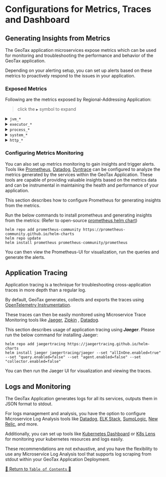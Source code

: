 # Configurations for Metrics, Traces and Dashboard

## Generating Insights from Metrics

The GeoTax application microservices expose metrics which can be used for monitoring and troubleshooting the
performance and behavior of the GeoTax application.

Depending on your alerting setup, you can set up alerts based on these metrics to proactively respond to the issues in
your application.

### Exposed Metrics

Following are the metrics exposed by Regional-Addressing Application:

> click the `▶` symbol to expand

<details>
<summary><code>jvm_*</code></summary>

| Metric Name                          | Type    | Description                                                                                            |
|--------------------------------------|---------|--------------------------------------------------------------------------------------------------------|
| `jvm_threads_daemon_threads`         | gauge   | The current number of live daemon threads in the Java Virtual Machine.                                 |
| `jvm_classes_loaded_classes`         | gauge   | The number of classes that are currently loaded in the Java Virtual Machine.                           |
| `jvm_threads_peak_threads`           | gauge   | The peak live thread count since the Java Virtual Machine started or the peak was reset.               |
| `jvm_classes_unloaded_classes_total` | counter | The total number of classes unloaded since the Java Virtual Machine started execution.                 |
| `jvm_threads_live_threads`           | gauge   | The current number of live threads, including both daemon and non-daemon threads.                      |

<hr>
</details>

<details>
<summary><code>executor_*</code></summary>

|  Metric Name                         | Type    | Description                                                                                            |
|--------------------------------------|---------|--------------------------------------------------------------------------------------------------------|
| `executor_completed_tasks_total`     | counter | The total number of tasks completed in different thread pools.                                         |
| `executor_seconds`                   | summary | Summary metrics for task execution time in different thread pools, including counts and sums.          |
| `executor_seconds_max`               | gauge   | Maximum task execution time in different thread pools.                                                 |
| `executor_active_threads`            | gauge   | The approximate number of threads actively executing tasks in different thread pools.                  |
| `executor_pool_max_threads`          | gauge   | The maximum allowed number of threads in different thread pools (e.g., "io" and "scheduled").          |
| `executor_queued_tasks`              | gauge   | The number of tasks currently queued for execution in different thread pools.                          |
| `executor_pool_size_threads`         | gauge   | The current number of threads in different thread pools.                                               |
| `executor_pool_core_threads`         | gauge   | The core number of threads in different thread pools.                                                  |
| `executor_queue_remaining_tasks`     | gauge   | The number of tasks that can be added to the queue without blocking in different thread pools.         |

<hr>
</details>

<details>
<summary><code>process_*</code></summary>

|  Metric Name                         | Type    | Description                                                                                            |
|--------------------------------------|---------|--------------------------------------------------------------------------------------------------------|
| `process_files_max_files`            | gauge   | The maximum file descriptor count.                                                                     |
| `process_files_open_files`           | gauge   | The open file descriptor count.                                                                        |
| `process_uptime_seconds`             | gauge   | The uptime of the Java Virtual Machine process.                                                        |
| `process_cpu_usage`                  | gauge   | The "recent cpu usage" of the Java Virtual Machine process.                                            |
| `process_start_time_seconds`         | gauge   | The start time of the Java Virtual Machine process since the Unix epoch.                               |

<hr>
</details>

<details>
<summary><code>system_*</code></summary>

|  Metric Name                         | Type    | Description                                                                                            |
|--------------------------------------|---------|--------------------------------------------------------------------------------------------------------|
| `system_cpu_count`                   | gauge   | The number of processors available to the Java Virtual Machine.                                        |
| `system_cpu_usage`                   | gauge   | The "recent cpu usage" of the system the application is running in.                                    |
| `system_load_average_1m`             | gauge   | The 1-minute load average of the system.                                                               |

<hr>
</details>

<details>
<summary><code>http_*</code></summary>

|  Metric Name                         | Type    | Description                                                                                            |
|--------------------------------------|---------|--------------------------------------------------------------------------------------------------------|
| `http_server_requests_seconds`       | summary | Metrics related to HTTP server requests, including counts, sums, and max response times.               |
| `http_client_requests_seconds`       | summary | Summary metrics for HTTP client requests, including counts and sums.                                   |
| `http_client_requests_seconds_max`   | gauge   | Maximum execution time for HTTP client requests.                                                       |

<hr>
</details>



### Configuring Metrics Monitoring

You can also set up metrics monitoring to gain insights and trigger alerts. Tools like [Prometheus](https://prometheus.io/), [Datadog](https://www.datadoghq.com/), [Dyntrace](https://www.dynatrace.com/) can be configured to analyze the metrics generated by the services within the GeoTax Application. These tools are capable of providing valuable insights based on the metrics data and can be instrumental in maintaining the health and performance of your application.

This section describes how to configure Prometheus for generating insights from the metrics.

Run the below commands to install prometheus and generating insights from the metrics: (Refer to open-source [prometheus helm chart](https://github.com/prometheus-community/helm-charts))
```shell
helm repo add prometheus-community https://prometheus-community.github.io/helm-charts
helm repo update
helm install prometheus prometheus-community/prometheus
```

You can then view the Prometheus-UI for visualization, run the queries and generate the alerts.

## Application Tracing
Application tracing is a technique for troubleshooting cross-application traces in more depth than a regular log.

By default, GeoTax generates, collects and exports the traces
using [OpenTelemetry Instrumentation](https://opentelemetry.io/).

These traces can then be easily monitored using Microservice Trace Monitoring tools
like [Jaeger](https://www.jaegertracing.io/docs/1.49/), [Zipkin](https://zipkin.io/)
, [Datadog](https://www.datadoghq.com/).


This section describes usage of application tracing using **_Jaeger_**. Please run the below command for installing Jaeger:
```shell
helm repo add jaegertracing https://jaegertracing.github.io/helm-charts
helm install jaeger jaegertracing/jaeger --set "allInOne.enabled=true" --set "query.enabled=false" --set "agent.enabled=false" --set "collector.enabled=false"
```

You can then run the Jaeger UI for visualization and viewing the traces.

## Logs and Monitoring

The GeoTax Application generates logs for all its services, outputs them in JSON format to stdout.

For logs management and analysis, you have the option to configure Microservice Log Analysis tools like [Datadog](https://www.datadoghq.com/), [ELK Stack](https://www.elastic.co/elastic-stack/), [SumoLogic](https://www.sumologic.com/), [New Relic](https://newrelic.com/), and more.

Additionally, you can set up tools like [Kubernetes Dashboard](https://kubernetes.io/docs/tasks/access-application-cluster/web-ui-dashboard/) or [K8s Lens](https://k8slens.dev/) for monitoring your kubernetes resources and logs easily.

These recommendations are not exhaustive, and you have the flexibility to use any Microservice Log Analysis tool that supports log scraping from stdout within your GeoTax Application Deployment.

[🔗 Return to `Table of Contents` 🔗](../README.md#miscellaneous)